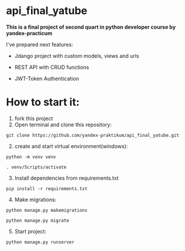 # api_final_yatube
**This is a final project of second quart in python developer course
by yandex-practicum**

I've prepared next features:

- Jdango project with custom models, views and urls

- REST API with CRUD functions

- JWT-Token Authentication

# How to start it:
1. fork this project
2. Open terminal and clone this repository:
```
git clone https://github.com/yandex-praktikum/api_final_yatube.git
```
2. create and start virtual environment(windows):
```
python -m venv venv
```
```
. venv/Scripts/activate
```
3. Install dependencies from requirements.txt
```
pip install -r requirements.txt
```
4. Make migrations:
```
python manage.py makemigrations
```
```
python manage.py migrate
```
5. Start project:
```
python manage.py runserver
```